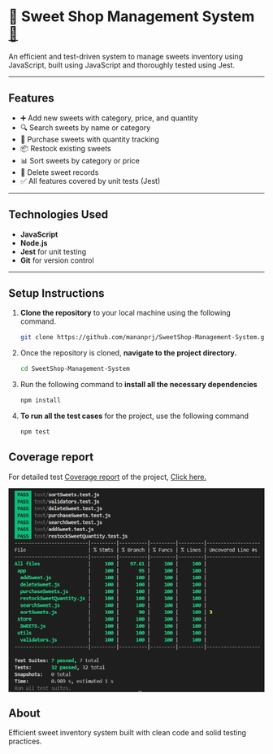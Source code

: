 # 🍬 Sweet Shop Management System [🔗](https://mananprj.github.io/SweetShop-Management-System/)

An efficient and test-driven system to manage sweets inventory using JavaScript, built using JavaScript and thoroughly tested using Jest.

---

## Features

- ➕ Add new sweets with category, price, and quantity
- 🔍 Search sweets by name or category
- 🛒 Purchase sweets with quantity tracking
- 📦 Restock existing sweets
- 📊 Sort sweets by category or price
- 🧹 Delete sweet records
- ✅ All features covered by unit tests (Jest)

---

## Technologies Used

- **JavaScript**
- **Node.js**
- **Jest** for unit testing
- **Git** for version control

---

## Setup Instructions
1. **Clone the repository** to your local machine using the following command.  

    ```bash
    git clone https://github.com/mananprj/SweetShop-Management-System.git SweetShop-Management-System
    ```
2. Once the repository is cloned, **navigate to the project directory.**  

    ```bash
    cd SweetShop-Management-System
    ```
3. Run the following command to **install all the necessary dependencies**  

    ```bash
    npm install
    ```
4. **To run all the test cases** for the project, use the following command  

    ```bash
    npm test
    ```

## Coverage report

For detailed test [Coverage report](https://mananprj.github.io/SweetShop-Management-System/) of the project, [Click here.](https://mananprj.github.io/SweetShop-Management-System/)
<div align="center">
  <img width="675" align="center" src="https://github.com/mananprj/SweetShop-Management-System/blob/main/assets/coverage-report.png" alt="AllModuleTestReport" />
</div>

## About

Efficient sweet inventory system built with clean code and solid testing practices.